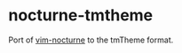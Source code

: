 # nocturne-tmtheme

Port of [vim-nocturne] to the tmTheme format.

[vim-nocturne]: https://github.com/euclio/vim-nocturne
